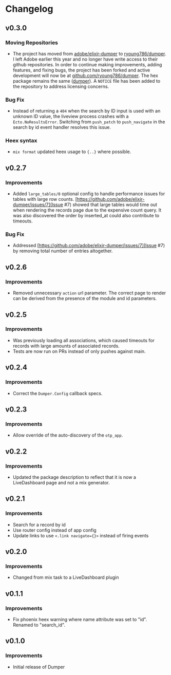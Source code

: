 # Changelog

## v0.3.0
### Moving Repositories

* The project has moved from [adobe/elixir-dumper](https://github.com/adobe/elixir-dumper) to [ryoung786/dumper](https://github.com/ryoung786/dumper).  I left Adobe earlier this year and no longer have write access to their github repositories.  In order to continue making improvements, adding features, and fixing bugs, the project has been forked and active development will now be at [github.com/ryoung786/dumper](https://github.com/ryoung786/dumper).  The hex package remains the same ([dumper](https://hex.pm/packages/dumper)).  A `NOTICE` file has been added to the repository to address licensing concerns.

### Bug Fix

* Instead of returning a `404` when the search by ID input is used with an unknown ID value, the liveview process crashes with a `Ecto.NoResultsError`.  Switching from `push_patch` to `push_navigate` in the search by id event handler resolves this issue.

### Heex syntax

* `mix format` updated heex usage to `{..}` where possible.


## v0.2.7

### Improvements

* Added `large_tables/0` optional config to handle performance issues for tables with large row counts.  [https://github.com/adobe/elixir-dumper/issues/7](Issue #7) showed that large tables would time out when rendering the records page due to the expensive count query.  It was also discovered the order by inserted_at could also contribute to timeouts.

### Bug Fix

* Addressed [https://github.com/adobe/elixir-dumper/issues/7](Issue #7) by removing total number of entries altogether.

## v0.2.6

### Improvements

* Removed unnecessary `action` url parameter.  The correct page to render can be derived from the presence of the module and id parameters.

## v0.2.5

### Improvements

* Was previously loading all associations, which caused timeouts for records with large amounts of associated records.
* Tests are now run on PRs instead of only pushes against main.

## v0.2.4

### Improvements

* Correct the `Dumper.Config` callback specs.

## v0.2.3

### Improvements

* Allow override of the auto-discovery of the `otp_app`.

## v0.2.2

### Improvements

* Updated the package description to reflect that it is now a LiveDashboard page and not a mix generator.

## v0.2.1

### Improvements

* Search for a record by id
* Use router config instead of app config
* Update links to use `<.link navigate={}>` instead of firing events

## v0.2.0

### Improvements

* Changed from mix task to a LiveDashboard plugin

## v0.1.1

### Improvements

* Fix phoenix heex warning where name attribute was set to "id".  Renamed to "search_id".

## v0.1.0

### Improvements

* Initial release of Dumper
